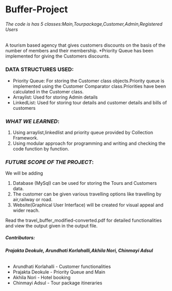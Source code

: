 # Buffer-Project
###### The code is has 5 classes:Main,Tourpackage,Customer,Admin,Registered Users
A tourism based agency that gives customers discounts on the basis of the number of members and their membership.
*Priority Queue has been implemented for giving the Customers discounts.
### **DATA STRUCTURES USED**:
* Priority Queue: For storing the Customer class objects.Priority queue is implemented using the Customer Comparator class.Priorities have been calculated in the Customer class.
* Arraylist: Used for storing Admin details
* LinkedList: Used for storing tour details and customer details and bills of customers

### *WHAT WE LEARNED*:
1. Using arraylist,linkedlist and priority queue provided by Collection Framework.
2. Using modular approach for programming and writing and checking the code function by function.

### *FUTURE SCOPE OF THE PROJECT*:
We will be adding 
1. Database (MySql) can be used for storing the Tours and Customers data.
2. The customer can be given various travelling options like travelling by air,railway or road.
3. Website(Graphical User Interface) will be created for visual appeal and wider reach.

Read the travel_buffer_modified-converted.pdf for detailed functionalities and view the output given in the output file.
##### *Contributors*:
###### **Prajakta Deokule, Arundhati Korlahalli,Akhila Nori, Chinmayi Adsul**

* Arundhati Korlahalli - Customer functionalities 
* Prajakta Deokule - Priority Queue and Main
* Akhila Nori - Hotel booking 
* Chinmayi Adsul - Tour package itineraries

